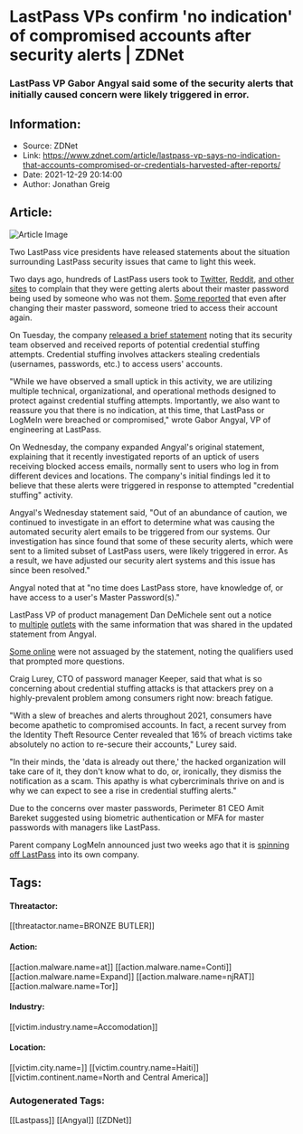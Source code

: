# LastPass VPs confirm 'no indication' of compromised accounts after security alerts | ZDNet
### LastPass VP Gabor Angyal said some of the security alerts that initially caused concern were likely triggered in error.

## Information:
+ Source: ZDNet
+ Link: https://www.zdnet.com/article/lastpass-vp-says-no-indication-that-accounts-compromised-or-credentials-harvested-after-reports/
+ Date: 2021-12-29 20:14:00
+ Author: Jonathan Greig


## Article:
![Article Image](https://www.zdnet.com/a/img/resize/d178df15fc3ec23a5110476d5ccdb001a345cb45/2021/10/06/d637fa38-32ac-41fe-9ae5-d0a76a785711/tax-security-lock.jpg?width=770&height=578&fit=crop&auto=webp)

Two LastPass vice presidents have released statements about the situation surrounding LastPass security issues that came to light this week. 


Two days ago, hundreds of LastPass users took to [Twitter](https://twitter.com/technology_greg/status/1475600580521381889), [Reddit](https://www.reddit.com/r/Lastpass/comments/rpy0uq/recent_successful_login_attempts_from_odd_ips/), [and other sites](https://news.ycombinator.com/item?id=29705957) to complain that they were getting alerts about their master password being used by someone who was not them. [Some reported](https://twitter.com/shift_plusone/status/1475959354742525956) that even after changing their master password, someone tried to access their account again. 

On Tuesday, the company [released a brief statement](https://blog.lastpass.com/2021/12/unusual-attempted-login-activity-how-lastpass-protects-you/) noting that its security team observed and received reports of potential credential stuffing attempts. Credential stuffing involves attackers stealing credentials (usernames, passwords, etc.) to access users' accounts.

"While we have observed a small uptick in this activity, we are utilizing multiple technical, organizational, and operational methods designed to protect against credential stuffing attempts. Importantly, we also want to reassure you that there is no indication, at this time, that LastPass or LogMeIn were breached or compromised," wrote Gabor Angyal, VP of engineering at LastPass. 

On Wednesday, the company expanded Angyal's original statement, explaining that it recently investigated reports of an uptick of users receiving blocked access emails, normally sent to users who log in from different devices and locations. The company's initial findings led it to believe that these alerts were triggered in response to attempted "credential stuffing" activity. 

Angyal's Wednesday statement said, "Out of an abundance of caution, we continued to investigate in an effort to determine what was causing the automated security alert emails to be triggered from our systems. Our investigation has since found that some of these security alerts, which were sent to a limited subset of LastPass users, were likely triggered in error. As a result, we have adjusted our security alert systems and this issue has since been resolved." 

Angyal noted that at "no time does LastPass store, have knowledge of, or have access to a user's Master Password(s)."






LastPass VP of product management Dan DeMichele sent out a notice to [multiple](https://twitter.com/kevincollier/status/1476188359605334027) [outlets](https://twitter.com/BleepinComputer/status/1476157456778772484) with the same information that was shared in the updated statement from Angyal. 

[Some online](https://twitter.com/technology_greg/status/1476178857745129482) were not assuaged by the statement, noting the qualifiers used that prompted more questions. 

Craig Lurey, CTO of password manager Keeper, said that what is so concerning about credential stuffing attacks is that attackers prey on a highly-prevalent problem among consumers right now: breach fatigue. 

"With a slew of breaches and alerts throughout 2021, consumers have become apathetic to compromised accounts. In fact, a recent survey from the Identity Theft Resource Center revealed that 16% of breach victims take absolutely no action to re-secure their accounts," Lurey said. 

"In their minds, the 'data is already out there,' the hacked organization will take care of it, they don't know what to do, or, ironically, they dismiss the notification as a scam. This apathy is what cybercriminals thrive on and is why we can expect to see a rise in credential stuffing alerts."

Due to the concerns over master passwords, Perimeter 81 CEO Amit Bareket suggested using biometric authentication or MFA for master passwords with managers like LastPass. 

Parent company LogMeIn announced just two weeks ago that it is [spinning off LastPass](https://www.zdnet.com/article/logmein-announces-plan-to-spin-off-lastpass-into-its-own-company/) into its own company. 





## Tags:

#### Threatactor:
[[threatactor.name=BRONZE BUTLER]]

#### Action:
[[action.malware.name=at]] [[action.malware.name=Conti]] [[action.malware.name=Expand]] [[action.malware.name=njRAT]] [[action.malware.name=Tor]]

#### Industry:
[[victim.industry.name=Accomodation]]

#### Location:
[[victim.city.name=]] [[victim.country.name=Haiti]] [[victim.continent.name=North and Central America]]

### Autogenerated Tags:
[[Lastpass]] [[Angyal]] [[ZDNet]]

